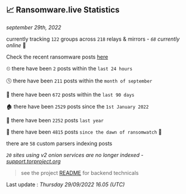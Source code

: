 
## 📈 Ransomware.live Statistics
_september 29th, 2022_

currently tracking `122` groups across `218` relays & mirrors - _`68` currently online_ 📡

Check the recent ransomware posts [here](https://www.ransomware.live/#/recentposts)


⏲ there have been `2` posts within the `last 24 hours`

🕓 there have been `211` posts within the `month of september`

📅 there have been `672` posts within the `last 90 days`

🏚 there have been `2529` posts since the `1st January 2022`

🚀 there have been `2252` posts `last year`

🦕 there have been `4815` posts `since the dawn of ransomwatch` 🐣

there are `58` custom parsers indexing posts

_`20` sites using v2 onion services are no longer indexed - [support.torproject.org](https://support.torproject.org/onionservices/v2-deprecation/)_

> see the project [README](https://github.com/jmousqueton/ransomwatch#readme) for backend technicals



Last update : _Thursday 29/09/2022 16.05 (UTC)_

